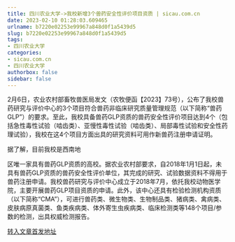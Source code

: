 ```yaml
---
title: 四川农业大学->我校新增3个兽药安全性评价项目资质 | sicau.com.cn
date: 2023-02-10 01:28:03.609465
urlname: b7220e02253e99967a848d0f1a5439d5
slug: b7220e02253e99967a848d0f1a5439d5
tags: 
- 四川农业大学
categories:
- sicau.com.cn
- 四川农业大学
authorbox: false
sidebar: false
---
```

2月6日，农业农村部畜牧兽医局发文（农牧便函【2023】73号），公布了我校兽药研究与评价中心的3个项目符合兽药非临床研究质量管理规范（以下简称“兽药GLP”）的要求。至此，我校具备兽药GLP资质的兽药安全性评价项目达到4个（包括急性毒性试验（啮齿类）、亚慢性毒性试验（啮齿类）、局部毒性试验和安全性药理试验），我校在这4个项目方面出具的研究资料可用作新兽药注册申请证明。

据了解，目前我校是西南地
<!--more-->
区唯一家具有兽药GLP资质的高校。据农业农村部要求，自2018年1月1日起，未具有兽药GLP资质的兽药安全性评价单位，其完成的研究、试验数据资料不得用于兽药注册申请。我校兽药研究与评价中心成立于2018年7月，依托我校动物医学院，主要开展兽药GLP项目资质的申请。此外，该中心还具有检验检测机构资质（以下简称“CMA”），可进行兽药类、微生物类、生物制品类、猪病类、禽病类、皮肤病原真菌类、鱼类疾病类、体外寄生虫疾病类、临床检测类等148个项目/参数的检测，出具权威检测报告。



[转入文章首发地址](https://news.sicau.edu.cn/info/1078/70963.htm)